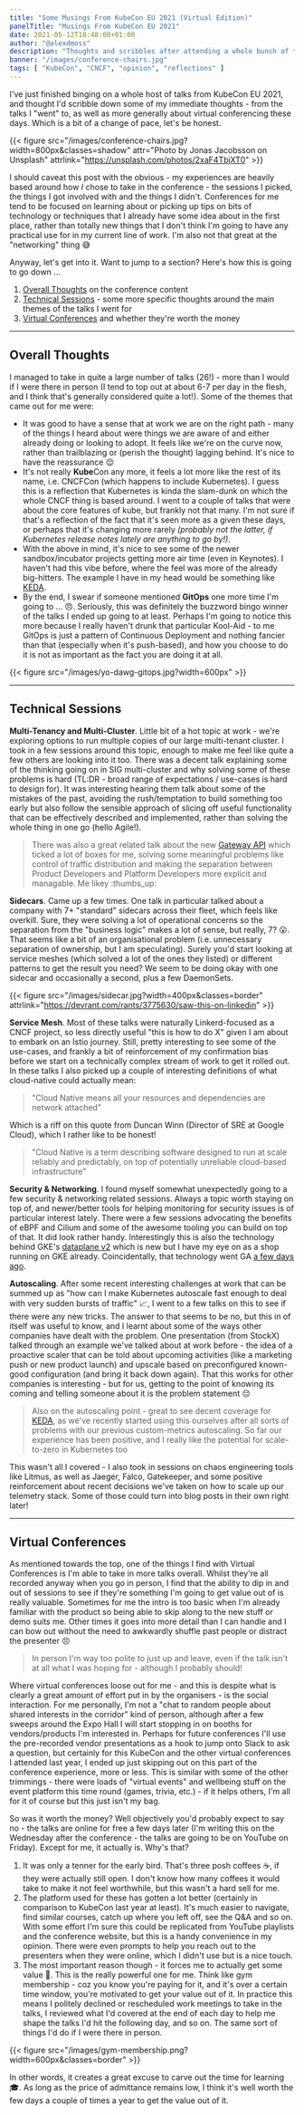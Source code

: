 ```yaml
---
title: "Some Musings From KubeCon EU 2021 (Virtual Edition)"
panelTitle: "Musings From KubeCon EU 2021"
date: 2021-05-12T18:48:00+01:00
author: "@alexdmoss"
description: "Thoughts and scribbles after attending a whole bunch of talks at KubeCon EU 2021"
banner: "/images/conference-chairs.jpg"
tags: [ "KubeCon", "CNCF", "opinion", "reflections" ]
---
```


I've just finished binging on a whole host of talks from KubeCon EU 2021, and thought I'd scribble down some of my immediate thoughts - from the talks I "went" to, as well as more generally about virtual conferencing these days. Which is a bit of a change of pace, let's be honest.

{{< figure src="/images/conference-chairs.jpg?width=800px&classes=shadow" attr="Photo by Jonas Jacobsson on Unsplash" attrlink="https://unsplash.com/photos/2xaF4TbjXT0" >}}

I should caveat this post with the obvious - my experiences are heavily based around how _I_ chose to take in the conference - the sessions I picked, the things I got involved with and the things I didn't. Conferences for me tend to be focused on learning about or picking up tips on bits of technology or techniques that I already have some idea about in the first place, rather than totally new things that I don't think I'm going to have any practical use for in my current line of work. I'm also not that great at the "networking" thing :sweat_smile:

Anyway, let's get into it. Want to jump to a section? Here's how this is going to go down ...

1. [Overall Thoughts](#overall-thoughts) on the conference content
2. [Technical Sessions](#technical-sessions) - some more specific thoughts around the main themes of the talks I went for
3. [Virtual Conferences](#virtual-conferences) and whether they're worth the money

---

## Overall Thoughts

I managed to take in quite a large number of talks (26!) - more than I would if I were there in person (I tend to top out at about 6-7 per day in the flesh, and I think that's generally considered quite a lot!). Some of the themes that came out for me were:

- It was good to have a sense that at work we are on the right path - many of the things I heard about were things we are aware of and either already doing or looking to adopt. It feels like we're on the curve now, rather than trailblazing or (perish the thought) lagging behind. It's nice to have the reassurance :relieved:
- It's not really **Kube**Con any more, it feels a lot more like the rest of its name, i.e. CNCFCon (which happens to include Kubernetes). I guess this is a reflection that Kubernetes is kinda the slam-dunk on which the whole CNCF thing is based around. I went to a couple of talks that were about the core features of kube, but frankly not that many. I'm not sure if that's a reflection of the fact that it's seen more as a given these days, or perhaps that it's changing more rarely _(probably not the latter, if Kubernetes release notes lately are anything to go by!)_.
- With the above in mind, it's nice to see some of the newer sandbox/incubator projects getting more air time (even in Keynotes). I haven't had this vibe before, where the feel was more of the already big-hitters. The example I have in my head would be something like [KEDA](https://keda.sh).
- By the end, I swear if someone mentioned **GitOps** one more time I'm going to ... :angry:. Seriously, this was definitely the buzzword bingo winner of the talks I ended up going to at least. Perhaps I'm going to notice this more because I really haven't drunk that particular Kool-Aid - to me GitOps is just a pattern of Continuous Deployment and nothing fancier than that (especially when it's push-based), and how you choose to do it is not as important as the fact you are doing it at all.

{{< figure src="/images/yo-dawg-gitops.jpg?width=600px" >}}

---

## Technical Sessions

**Multi-Tenancy and Multi-Cluster**. Little bit of a hot topic at work - we're exploring options to run multiple copies of our large multi-tenant cluster. I took in a few sessions around this topic, enough to make me feel like quite a few others are looking into it too. There was a decent talk explaining some of the thinking going on in SIG multi-cluster and why solving some of these problems is hard (TL:DR - broad range of expectations / use-cases is hard to design for). It was interesting hearing them talk about some of the mistakes of the past, avoiding the rush/temptation to build something too early but also follow the sensible approach of slicing off useful functionality that can be effectively described and implemented, rather than solving the whole thing in one go (hello Agile!).

> There was also a great related talk about the new [Gateway API](https://kubernetes.io/blog/2021/04/22/evolving-kubernetes-networking-with-the-gateway-api/) which ticked a lot of boxes for me, solving some meaningful problems like control of traffic distribution and making the separation between Product Developers and Platform Developers more explicit and managable. Me likey :thumbs_up:

**Sidecars**. Came up a few times. One talk in particular talked about a company with 7+ "standard" sidecars across their fleet, which feels like overkill. Sure, they were solving a lot of operational concerns so the separation from the "business logic" makes a lot of sense, but really, 7? :open_mouth:. That seems like a bit of an organisational problem (i.e. unnecessary separation of ownership, but I am speculating). Surely you'd start looking at service meshes (which solved a lot of the ones they listed) or different patterns to get the result you need? We seem to be doing okay with one sidecar and occasionally a second, plus a few DaemonSets.

{{< figure src="/images/sidecar.jpg?width=400px&classes=border" attrlink="https://devrant.com/rants/3775630/saw-this-on-linkedin" >}}

**Service Mesh**. Most of these talks were naturally Linkerd-focused as a CNCF project, so less directly useful "this is how to do X" given I am about to embark on an Istio journey. Still, pretty interesting to see some of the use-cases, and frankly a bit of reinforcement of my confirmation bias before we start on a technically complex stream of work to get it rolled out. In these talks I also picked up a couple of interesting definitions of what cloud-native could actually mean:

> "Cloud Native means all your resources and dependencies are network attached"

Which is a riff on this quote from Duncan Winn (Director of SRE at Google Cloud), which I rather like to be honest!

> "Cloud Native is a term describing software designed to run at scale reliably and predictably, on top of potentially unreliable cloud-based infrastructure"

**Security & Networking**. I found myself somewhat unexpectedly going to a few security & networking related sessions. Always a topic worth staying on top of, and newer/better tools for helping monitoring for security issues is of particular interest lately. There were a few sessions advocating the benefits of eBPF and Cilium and some of the awesome tooling you can build on top of that. It did look rather handy. Interestingly this is also the technology behind GKE's [dataplane v2](https://cloud.google.com/kubernetes-engine/docs/concepts/dataplane-v2) which is new but I have my eye on as a shop running on GKE already. Coincidentally, that technology went GA [a few days ago](https://cloud.google.com/blog/products/containers-kubernetes/bringing-ebpf-and-cilium-to-google-kubernetes-engine).

**Autoscaling**. After some recent interesting challenges at work that can be summed up as "how can I make Kubernetes autoscale fast enough to deal with very sudden bursts of traffic" :chart_with_upwards_trend:, I went to a few talks on this to see if there were any new tricks. The answer to that seems to be no, but this in of itself was useful to know, and I learnt about some of the ways other companies have dealt with the problem. One presentation (from StockX) talked through an example we've talked about at work before - the idea of a proactive scaler that can be told about upcoming activities (like a marketing push or new product launch) and upscale based on preconfigured known-good configuration (and bring it back down again). That this works for other companies is interesting - but for us, getting to the point of knowing its coming and telling someone about it is the problem statement :pensive:

> Also on the autoscaling point - great to see decent coverage for [KEDA](https://keda.sh), as we've recently started using this ourselves after all sorts of problems with our previous custom-metrics autoscaling. So far our experience has been positive, and I really like the potential for scale-to-zero in Kubernetes too

This wasn't all I covered - I also took in sessions on chaos engineering tools like Litmus, as well as Jaeger, Falco, Gatekeeper, and some positive reinforcement about recent decisions we've taken on how to scale up our telemetry stack. Some of those could turn into blog posts in their own right later!

---

## Virtual Conferences

As mentioned towards the top, one of the things I find with Virtual Conferences is I'm able to take in more talks overall. Whilst they're all recorded anyway when you go in person, I find that the ability to dip in and out of sessions to see if they're something I'm going to get value out of is really valuable. Sometimes for me the intro is too basic when I'm already familiar with the product so being able to skip along to the new stuff or demo suits me. Other times it goes into more detail than I can handle and I can bow out without the need to awkwardly shuffle past people or distract the presenter :persevere:

> In person I'm way too polite to just up and leave, even if the talk isn't at all what I was hoping for - although I probably should!

Where virtual conferences loose out for me - and this is despite what is clearly a great amount of effort put in by the organisers - is the social interaction. For me personally, I'm not a "chat to random people about shared interests in the corridor" kind of person, although after a few sweeps around the Expo Hall I will start stopping in on booths for vendors/products I'm interested in. Perhaps for future conferences I'll use the pre-recorded vendor presentations as a hook to jump onto Slack to ask a question, but certainly for this KubeCon and the other virtual conferences I attended last year, I ended up just skipping out on this part of the conference experience, more or less. This is similar with some of the other trimmings - there were loads of "virtual events" and wellbeing stuff on the event platform this time round (games, trivia, etc.) - if it helps others, I'm all for it of course but this just isn't my bag.

So was it worth the money? Well objectively you'd probably expect to say no - the talks are online for free a few days later (I'm writing this on the Wednesday after the conference - the talks are going to be on YouTube on Friday). Except for me, it actually is. Why's that?

1. It was only a tenner for the early bird. That's three posh coffees :coffee:, if they were actually still open. I don't know how many coffees it would take to make it not feel worthwhile, but this wasn't a hard sell for me.
2. The platform used for these has gotten a lot better (certainly in comparison to KubeCon last year at least). It's much easier to navigate, find similar courses, catch up where you left off, see the Q&A and so on. With some effort I'm sure this could be replicated from YouTube playlists and the conference website, but this is a handy convenience in my opinion. There were even prompts to help you reach out to the presenters when they were online, which I didn't use but is a nice touch.
3. The most important reason though - it forces me to actually get some value :money_with_wings:. This is the really powerful one for me. Think like gym membership - coz you know you're paying for it, and it's over a certain time window, you're motivated to get your value out of it. In practice this means I politely declined or rescheduled work meetings to take in the talks, I reviewed what I'd covered at the end of each day to help me shape the talks I'd hit the following day, and so on. The same sort of things I'd do if I were there in person.

{{< figure src="/images/gym-membership.png?width=600px&classes=border" >}}

In other words, it creates a great excuse to carve out the time for learning :mortar_board:. As long as the price of admittance remains low, I think it's well worth the few days a couple of times a year to get the value out of it.
